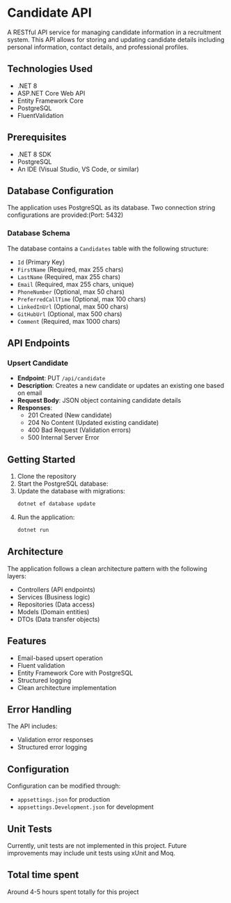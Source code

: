 # Candidate API

A RESTful API service for managing candidate information in a recruitment system. This API allows for storing and updating candidate details including personal information, contact details, and professional profiles.

## Technologies Used

- .NET 8
- ASP.NET Core Web API
- Entity Framework Core
- PostgreSQL
- FluentValidation

## Prerequisites

- .NET 8 SDK
- PostgreSQL
- An IDE (Visual Studio, VS Code, or similar)

## Database Configuration

The application uses PostgreSQL as its database. Two connection string configurations are provided:(Port: 5432)

### Database Schema

The database contains a `Candidates` table with the following structure:
- `Id` (Primary Key)
- `FirstName` (Required, max 255 chars)
- `LastName` (Required, max 255 chars)
- `Email` (Required, max 255 chars, unique)
- `PhoneNumber` (Optional, max 50 chars)
- `PreferredCallTime` (Optional, max 100 chars)
- `LinkedInUrl` (Optional, max 500 chars)
- `GitHubUrl` (Optional, max 500 chars)
- `Comment` (Required, max 1000 chars)

## API Endpoints

### Upsert Candidate
- **Endpoint**: PUT `/api/candidate`
- **Description**: Creates a new candidate or updates an existing one based on email
- **Request Body**: JSON object containing candidate details
- **Responses**:
  - 201 Created (New candidate)
  - 204 No Content (Updated existing candidate)
  - 400 Bad Request (Validation errors)
  - 500 Internal Server Error

## Getting Started

1. Clone the repository
2. Start the PostgreSQL database:
3. Update the database with migrations:
   ```bash
   dotnet ef database update
   ```
4. Run the application:
   ```bash
   dotnet run 
   ```

## Architecture

The application follows a clean architecture pattern with the following layers:
- Controllers (API endpoints)
- Services (Business logic)
- Repositories (Data access)
- Models (Domain entities)
- DTOs (Data transfer objects)

## Features

- Email-based upsert operation
- Fluent validation
- Entity Framework Core with PostgreSQL
- Structured logging
- Clean architecture implementation

## Error Handling

The API includes:
- Validation error responses
- Structured error logging

## Configuration

Configuration can be modified through:
- `appsettings.json` for production
- `appsettings.Development.json` for development

## Unit Tests
Currently, unit tests are not implemented in this project. 
Future improvements may include unit tests using xUnit and Moq.

## Total time spent
Around 4-5 hours spent totally for this project